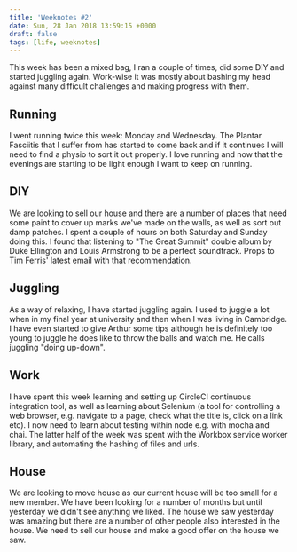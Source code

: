 ```yaml
---
title: 'Weeknotes #2'
date: Sun, 28 Jan 2018 13:59:15 +0000
draft: false
tags: [life, weeknotes]
---
```


This week has been a mixed bag, I ran a couple of times, did some DIY and started juggling again. Work-wise it was mostly about bashing my head against many difficult challenges and making progress with them.

Running 
--------

I went running twice this week: Monday and Wednesday. The Plantar Fasciitis that I suffer from has started to come back and if it continues I will need to find a physio to sort it out properly. I love running and now that the evenings are starting to be light enough I want to keep on running. 

DIY 
----

We are looking to sell our house and there are a number of places that need some paint to cover up marks we've made on the walls, as well as sort out damp patches. I spent a couple of hours on both Saturday and Sunday doing this. I found that listening to "The Great Summit" double album by Duke Ellington and Louis Armstrong to be a perfect soundtrack. Props to Tim Ferris' latest email with that recommendation.

Juggling
--------

As a way of relaxing, I have started juggling again. I used to juggle a lot when in my final year at university and then when I was living in Cambridge. I have even started to give Arthur some tips although he is definitely too young to juggle he does like to throw the balls and watch me. He calls juggling "doing up-down".

Work
----

I have spent this week learning and setting up CircleCI continuous integration tool, as well as learning about Selenium (a tool for controlling a web browser, e.g. navigate to a page, check what the title is, click on a link etc). I now need to learn about testing within node e.g. with mocha and chai. The latter half of the week was spent with the Workbox service worker library, and automating the hashing of files and urls. 

House
-----

We are looking to move house as our current house will be too small for a new member. We have been looking for a number of months but until yesterday we didn't see anything we liked. The house we saw yesterday was amazing but there are a number of other people also interested in the house. We need to sell our house and make a good offer on the house we saw.